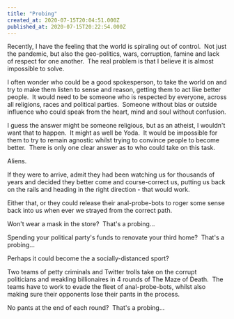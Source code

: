 ```yaml
---
title: "Probing"
created_at: 2020-07-15T20:04:51.000Z
published_at: 2020-07-15T20:22:54.000Z
---
```

Recently, I have the feeling that the world is spiraling out of control.  Not just the pandemic, but also the geo-politics, wars, corruption, famine and lack of respect for one another.  The real problem is that I believe it is almost impossible to solve.

I often wonder who could be a good spokesperson, to take the world on and try to make them listen to sense and reason, getting them to act like better people.  It would need to be someone who is respected by everyone, across all religions, races and political parties.  Someone without bias or outside influence who could speak from the heart, mind and soul without confusion.

I guess the answer might be someone religious, but as an atheist, I wouldn't want that to happen.  It might as well be Yoda.  It would be impossible for them to try to remain agnostic whilst trying to convince people to become better.  There is only one clear answer as to who could take on this task.

Aliens.

If they were to arrive, admit they had been watching us for thousands of years and decided they better come and course-correct us, putting us back on the rails and heading in the right direction - that would work.

Either that, or they could release their anal-probe-bots to roger some sense back into us when ever we strayed from the correct path.

Won't wear a mask in the store?  That's a probing...

Spending your political party's funds to renovate your third home?  That's a probing...

Perhaps it could become the a socially-distanced sport?

Two teams of petty criminals and Twitter trolls take on the corrupt politicians and weakling billionaires in 4 rounds of The Maze of Death.  The teams have to work to evade the fleet of anal-probe-bots, whilst also making sure their opponents lose their pants in the process.

No pants at the end of each round?  That's a probing...
